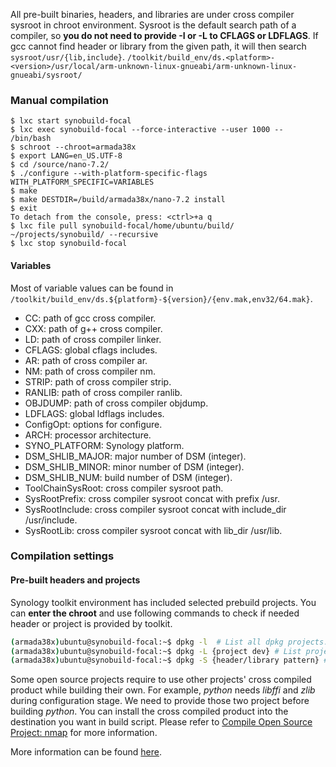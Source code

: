 All pre-built binaries, headers, and libraries are under cross compiler sysroot in chroot environment.
Sysroot is the default search path of a compiler, so **you do not need to provide -I or -L to CFLAGS or LDFLAGS**.
If gcc cannot find header or library from the given path, it will then search `sysroot/usr/{lib,include}`.
`/toolkit/build_env/ds.<platform>-<version>/usr/local/arm-unknown-linux-gnueabi/arm-unknown-linux-gnueabi/sysroot/`

### Manual compilation
```shell
$ lxc start synobuild-focal
$ lxc exec synobuild-focal --force-interactive --user 1000 -- /bin/bash
$ schroot --chroot=armada38x
$ export LANG=en_US.UTF-8
$ cd /source/nano-7.2/
$ ./configure --with-platform-specific-flags WITH_PLATFORM_SPECIFIC=VARIABLES
$ make
$ make DESTDIR=/build/armada38x/nano-7.2 install
$ exit
To detach from the console, press: <ctrl>+a q
$ lxc file pull synobuild-focal/home/ubuntu/build/ ~/projects/synobuild/ --recursive
$ lxc stop synobuild-focal
```

#### Variables
Most of variable values can be found in `/toolkit/build_env/ds.${platform}-${version}/{env.mak,env32/64.mak}`.

- CC: path of gcc cross compiler.
- CXX: path of g++ cross compiler.
- LD: path of cross compiler linker.
- CFLAGS: global cflags includes.
- AR: path of cross compiler ar.
- NM: path of cross compiler nm.
- STRIP: path of cross compiler strip.
- RANLIB: path of cross compiler ranlib.
- OBJDUMP: path of cross compiler objdump.
- LDFLAGS: global ldflags includes.
- ConfigOpt: options for configure.
- ARCH: processor architecture.
- SYNO_PLATFORM: Synology platform.
- DSM_SHLIB_MAJOR: major number of DSM (integer).
- DSM_SHLIB_MINOR: minor number of DSM (integer).
- DSM_SHLIB_NUM: build number of DSM (integer).
- ToolChainSysRoot: cross compiler sysroot path.
- SysRootPrefix: cross compiler sysroot concat with prefix /usr.
- SysRootInclude: cross compiler sysroot concat with include_dir /usr/include.
- SysRootLib: cross compiler sysroot concat with lib_dir /usr/lib.

### Compilation settings
#### Pre-built headers and projects
Synology toolkit environment has included selected prebuild projects. You can **enter the chroot** and use following commands to check if needed header or project is provided by toolkit.
```bash
(armada38x)ubuntu@synobuild-focal:~$ dpkg -l  # List all dpkg projects.
(armada38x)ubuntu@synobuild-focal:~$ dpkg -L {project dev} # List project install files, e.g `dpkg -L synousb-armada38x-dev`
(armada38x)ubuntu@synobuild-focal:~$ dpkg -S {header/library pattern} # Search header/library pattern, e.g. `dpkg -S libexif`
```
Some open source projects require to use other projects' cross compiled product while building their own.
For example, _python_ needs _libffi_ and _zlib_ during configuration stage. We need to provide those two project before building _python_.
You can install the cross compiled product into the destination you want in build script.
Please refer to [Compile Open Source Project: nmap](https://help.synology.com/developer-guide/examples/compile_nmap.html) for more information.

More information can be found [here](https://help.synology.com/developer-guide/toolkit/build_stage.html).
